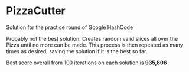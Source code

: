 # PizzaCutter
Solution for the practice round of Google HashCode

Probably not the best solution.
Creates random valid slices all over the Pizza until no more can be made.
This process is then repeated as many times as desired, saving the solution if it is the best so far.

Best score overall from 100 iterations on each solution is <b>935,806</b>
